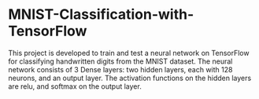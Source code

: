 # MNIST-Classification-with-TensorFlow
This project is developed to train and test a neural network on TensorFlow for classifying handwritten digits from the MNIST dataset. The neural network consists of 3 Dense layers: two hidden layers, each with 128 neurons, and an output layer. The activation functions on the hidden layers are relu, and softmax on the output layer.
